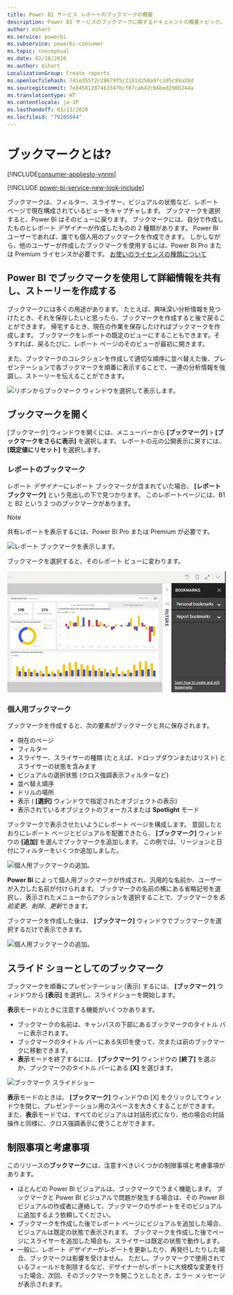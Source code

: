 ```yaml
---
title: Power BI サービス レポートのブックマークの概要
description: Power BI サービスのブックマークに関するドキュメントの概要トピック。
author: mihart
ms.service: powerbi
ms.subservice: powerbi-consumer
ms.topic: conceptual
ms.date: 02/18/2020
ms.author: mihart
LocalizationGroup: Create reports
ms.openlocfilehash: 7d1e355f2c28679f5c2101d250a9fc2d5c99a2bd
ms.sourcegitcommit: 7e845812874b3347bcf87ca642c66bed298b244a
ms.translationtype: HT
ms.contentlocale: ja-JP
ms.lasthandoff: 03/13/2020
ms.locfileid: "79205644"
---
```

# <a name="what-are-bookmarks"></a>ブックマークとは?

[!INCLUDE[consumer-appliesto-ynnm](../includes/consumer-appliesto-ynnm.md)]

[!INCLUDE [power-bi-service-new-look-include](../includes/power-bi-service-new-look-include.md)]

ブックマークは、フィルター、スライサー、ビジュアルの状態など、レポート ページで現在構成されているビューをキャプチャします。 ブックマークを選択すると、Power BI はそのビューに戻ります。 ブックマークには、自分で作成したものとレポート *デザイナー*が作成したものの 2 種類があります。 Power BI ユーザーであれば、誰でも個人用のブックマークを作成できます。 しかしながら、他のユーザーが作成したブックマークを使用するには、Power BI Pro または Premium ライセンスが必要です。 [お使いのライセンスの種類について](end-user-license.md)

## <a name="use-bookmarks-to-share-insights-and-build-stories-in-power-bi"></a>Power BI でブックマークを使用して詳細情報を共有し、ストーリーを作成する 
ブックマークには多くの用途があります。 たとえば、興味深い分析情報を見つけたとき、それを保存したいと思ったら、ブックマークを作成すると後で戻ることができます。 帰宅するとき、現在の作業を保存したければブックマークを作成します。 ブックマークをレポートの既定のビューにすることもできます。そうすれば、戻るたびに、レポート ページのそのビューが最初に開きます。 

また、ブックマークのコレクションを作成して適切な順序に並べ替えた後、プレゼンテーションで各ブックマークを順番に表示することで、一連の分析情報を強調し、ストーリーを伝えることができます。  

![リボンからブックマーク ウィンドウを選択して表示します。](media/end-user-bookmarks/power-bi-select-bookmark.png)

## <a name="open-bookmarks"></a>ブックマークを開く
[ブックマーク] ウィンドウを開くには、メニューバーから **[ブックマーク]**  >  **[ブックマークをさらに表示]** を選択します。 レポートの元の公開表示に戻すには、 **[既定値にリセット]** を選択します。

### <a name="report-bookmarks"></a>レポートのブックマーク
レポート *デザイナー*にレポート ブックマークが含まれていた場合、 **[レポート ブックマーク]** という見出しの下で見つかります。 このレポートページには、B1 と B2 という 2 つのブックマークがあります。 

> [!NOTE]
> 共有レポートを表示するには、Power BI Pro または Premium が必要です。 

![レポート ブックマークを表示します。](media/end-user-bookmarks/power-bi-report.png)

ブックマークを選択すると、そのレポート ビューに変わります。 

![レポート ブックマークが選択される様子をとらえた動画。](media/end-user-bookmarks/power-bi-bookmarks.gif)

### <a name="personal-bookmarks"></a>個人用ブックマーク

ブックマークを作成すると、次の要素がブックマークと共に保存されます。

* 現在のページ
* フィルター
* スライサー、スライサーの種類 (たとえば、ドロップダウンまたはリスト) とスライサーの状態を含みます
* ビジュアルの選択状態 (クロス強調表示フィルターなど)
* 並べ替え順序
* ドリルの場所
* 表示 ( **[選択]** ウィンドウで指定されたオブジェクトの表示)
* 表示されているオブジェクトのフォーカスまたは **Spotlight** モード

ブックマークで表示させたいようにレポート ページを構成します。 意図したとおりにレポート ページとビジュアルを配置できたら、 **[ブックマーク]** ウィンドウの **[追加]** を選んでブックマークを追加します。 この例では、リージョンと日付にフィルターをいくつか追加しました。 

![個人用ブックマークの追加。](media/end-user-bookmarks/power-bi-bookmark-personal.png)

**Power BI** によって個人用ブックマークが作成され、汎用的な名前か、ユーザーが入力した名前が付けられます。 ブックマークの名前の横にある省略記号を選択し、表示されたメニューからアクションを選択することで、ブックマークを*名前変更*、*削除*、*更新*できます。

ブックマークを作成した後は、 **[ブックマーク]** ウィンドウでブックマークを選択するだけで表示できます。 

![個人用ブックマークの追加。](media/end-user-bookmarks/power-bi-bookmark-west.png)


<!--
## Arranging bookmarks
As you create bookmarks, you might find that the order in which you create them isn't necessarily the same order you'd like to present them to your audience. No problem, you can easily rearrange the order of bookmarks.

In the **Bookmarks** pane, simply drag-and-drop bookmarks to change their order, as shown in the following image. The yellow bar between bookmarks designates where the dragged bookmark will be placed.

![Change bookmark order by drag-and-drop](media/desktop-bookmarks/bookmarks_06.png)

The order of your bookmarks can become important when you use the **View** feature of bookmarks, as described in the next section. 

-->

## <a name="bookmarks-as-a-slide-show"></a>スライド ショーとしてのブックマーク
ブックマークを順番にプレゼンテーション (表示) するには、 **[ブックマーク]** ウィンドウから **[表示]** を選択し、スライドショーを開始します。

**表示**モードのときに注意する機能がいくつかあります。

- ブックマークの名前は、キャンバスの下部にあるブックマークのタイトル バーに表示されます。
- ブックマークのタイトル バーにある矢印を使って、次または前のブックマークに移動できます。
- **表示**モードを終了するには、 **[ブックマーク]** ウィンドウの **[終了]** を選ぶか、ブックマークのタイトル バーにある **[X]** を選びます。

![ブックマーク スライドショー](media/end-user-bookmarks/power-bi-slideshow.png)

**表示**モードのときは、 **[ブックマーク]** ウィンドウの [X] をクリックしてウィンドウを閉じ、プレゼンテーション用のスペースを大きくすることができます。 また、**表示**モードでは、すべてのビジュアルは対話形式になり、他の場合の対話操作と同様に、クロス強調表示に使うことができます。 

<!--
## Visibility - using the Selection pane
With the release of bookmarks, the new **Selection** pane is also introduced. The **Selection** pane provides a list of all objects on the current page and allows you to select the object and specify whether a given object is visible. 

![Enable the Selection pane](media/desktop-bookmarks/bookmarks_08.png)

You can select an object using the **Selection** pane. Also, you can toggle whether the object is currently visible by clicking the eye icon to the right of the visual. 

![Selection pane](media/desktop-bookmarks/bookmarks_09.png)

When a bookmark is added, the visible status of each object is also saved based on its setting in the **Selection** pane. 

It's important to note that **slicers** continue to filter a report page, regardless of whether they are visible. As such, you can create many different bookmarks, with different slicer settings, and make a single report page appear very different (and highlight different insights) in various bookmarks.


## Bookmarks for shapes and images
You can also link shapes and images to bookmarks. With this feature, when you click on an object, it will show the bookmark associated with that object. This can be especially useful when working with buttons; you can learn more by reading the article about [using buttons in Power BI](desktop-buttons.md). 

To assign a bookmark to an object, select the object, then expand the **Action** section from the **Format Shape** pane, as shown in the following image.

![Add bookmark link to an object](media/desktop-bookmarks/bookmarks_10.png)

Once you turn the **Action** slider to **On** you can select whether the object is a back button, a bookmark, or a Q&A command. If you select bookmark, you can then select which of your bookmarks the object is linked to.

There are all sorts of interesting things you can do with object-linked bookmarking. You can create a visual table of contents on your report page, or you can provide different views (such as visual types) of the same information, just by clicking on an object.

When you are in editing mode you can use ctrl+click to follow the link, and when not in edit mode, simply click the object to follow the link. 


## Bookmark groups

Beginning with the August 2018 release of **Power BI Desktop**, you can create and use bookmark groups. A bookmark group is a collection of bookmarks that you specify, which can be shown and organized as a group. 

To create a bookmark group, hold down the CTRL key and select the bookmarks you want to include in the group, then click the ellipses beside any of the selected bookmarks, and select **Group** from the menu that appears.

![Create a bookmark group](media/desktop-bookmarks/bookmarks_15.png)

**Power BI Desktop** automatically names the group *Group 1*. Fortunately, you can just double-click on the name and rename it to whatever you want.

![Rename a bookmark group](media/desktop-bookmarks/bookmarks_16.png)

With any bookmark group, clicking on the bookmark group's name only expands or collapses the group of bookmarks, and does not represent a bookmark by itself. 

When using the **View** feature of bookmarks, the following applies:

* If the selected bookmark is in a group when you select **View** from bookmarks, only the bookmarks *in that group* are shown in the viewing session. 

* If the selected bookmark is not in a group, or is on the top level (such as the name of a bookmark group), then all bookmarks for the entire report are played, including bookmarks in any group. 

To ungroup bookmarks, just select any bookmark in a group, click the ellipses, and then select **Ungroup** from the menu that appears. 

![Ungroup a bookmark group](media/desktop-bookmarks/bookmarks_17.png)

Note that selecting **Ungroup** for any bookmark from a group takes all bookmarks out of the group (it deletes the group, but not the bookmarks themselves). So to remove a single bookmark from a group, you need to **Ungroup** any member from that group, which deletes the grouping, then select the members you want in the new group (using CTRL and clicking each bookmark), and select **Group** again. 
-->





## <a name="limitations-and-considerations"></a>制限事項と考慮事項
このリリースの**ブックマーク**には、注意すべきいくつかの制限事項と考慮事項があります。

* ほとんどの Power BI ビジュアルは、ブックマークでうまく機能します。 ブックマークと Power BI ビジュアルで問題が発生する場合は、その Power BI ビジュアルの作成者に連絡して、ブックマークのサポートをそのビジュアルに追加するよう依頼してください。
* ブックマークを作成した後でレポート ページにビジュアルを追加した場合、ビジュアルは既定の状態で表示されます。 ブックマークを作成した後でページにスライサーを追加した場合も、スライサーは既定の状態で動作します。
* 一般に、レポート *デザイナー*がレポートを更新したり、再発行したりした場合、ブックマークは影響を受けません。 ただし、ブックマークで使用されているフィールドを削除するなど、デザイナーがレポートに大規模な変更を行った場合、次回、そのブックマークを開こうとしたとき、エラー メッセージが表示されます。 

<!--
## Next steps
spotlight?
-->
